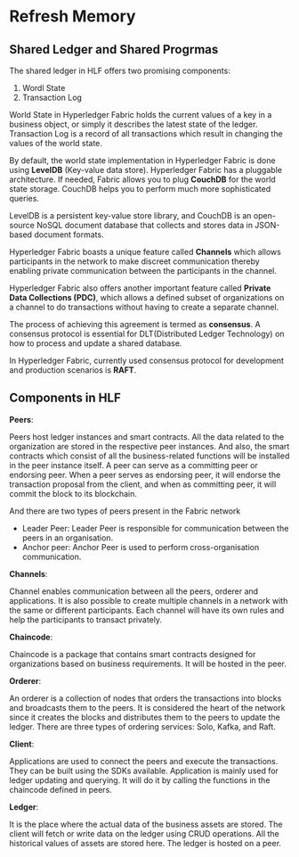 # Refresh Memory 

## Shared Ledger and Shared Progrmas

The shared ledger in HLF offers two promising components:
1. Wordl State
2. Transaction Log

World State in Hyperledger Fabric holds the current values of a key in a business object, or simply it describes the latest state of the ledger. Transaction Log is a record of all transactions which result in changing the values of the world state.

By default, the world state implementation in Hyperledger Fabric is done using **LevelDB** (Key-value data store). Hyperledger Fabric has a pluggable architecture. If needed, Fabric allows you to plug **CouchDB** for the world state storage. CouchDB helps you to perform much more sophisticated queries.

LevelDB is a persistent key-value store library, and CouchDB is an open-source NoSQL document database that collects and stores data in JSON-based document formats.

Hyperledger Fabric boasts a unique feature called **Channels** which allows participants in the network to make discreet communication thereby enabling private communication between the participants in the channel.

Hyperledger Fabric also offers another important feature called **Private Data Collections (PDC)**, which allows a defined subset of organizations on a channel to do transactions without having to create a separate channel.

The process of achieving this agreement is termed as **consensus**. A consensus protocol is essential for DLT(Distributed Ledger Technology) on how to process and update a shared database.

In Hyperledger Fabric, currently used consensus protocol for development and production scenarios is **RAFT**.

## Components in HLF

**Peers**:

Peers host ledger instances and smart contracts. All the data related to the organization are stored in the respective peer instances. And also, the smart contracts which consist of all the business-related functions will be installed in the peer instance itself. A peer can serve as a committing peer or endorsing peer. When a peer serves as endorsing peer, it will endorse the transaction proposal from the client, and when as committing peer, it will commit the block to its blockchain.

And there are two types of peers present in the Fabric network

- Leader Peer: Leader Peer is responsible for communication between the peers in an organisation.
- Anchor peer: Anchor Peer is used to perform cross-organisation communication.

**Channels**:

Channel enables communication between all the peers, orderer and applications. It is also possible to create multiple channels in a network with the same or different participants. Each channel will have its own rules and help the participants to transact privately.

**Chaincode**:

Chaincode is a package that contains smart contracts designed for organizations based on business requirements. It will be hosted in the peer.

**Orderer**:

An orderer is a collection of nodes that orders the transactions into blocks and broadcasts them to the peers. It is considered the heart of the network since it creates the blocks and distributes them to the peers to update the ledger. There are three types of ordering services: Solo, Kafka, and Raft. 

**Client**:

Applications are used to connect the peers and execute the transactions. They can be built using the SDKs available. Application is mainly used for ledger updating and querying. It will do it by calling the functions in the chaincode defined in peers.

**Ledger**:

It is the place where the actual data of the business assets are stored. The client will fetch or write data on the ledger using CRUD operations. All the historical values of assets are stored here. The ledger is hosted on a peer.